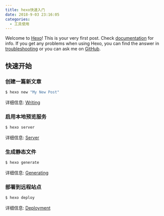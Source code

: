 ```yaml
---
title: hexo快速入门
date: 2018-9-03 23:16:05
categories:
  - 工具使用
---
```

Welcome to [Hexo](https://hexo.io/)! This is your very first post. Check [documentation](https://hexo.io/docs/) for info. If you get any problems when using Hexo, you can find the answer in [troubleshooting](https://hexo.io/docs/troubleshooting.html) or you can ask me on [GitHub](https://github.com/hexojs/hexo/issues).

## 快速开始

### 创建一篇新文章

``` bash
$ hexo new "My New Post"
```

详细信息: [Writing](https://hexo.io/docs/writing.html)

### 启用本地预览服务

``` bash
$ hexo server
```

详细信息: [Server](https://hexo.io/docs/server.html)

### 生成静态文件

``` bash
$ hexo generate
```

详细信息: [Generating](https://hexo.io/docs/generating.html)

### 部署到远程站点

``` bash
$ hexo deploy
```

详细信息: [Deployment](https://hexo.io/docs/deployment.html)
